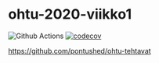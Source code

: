 # ohtu-2020-viikko1

![Github Actions](https://github.com/pontushed/ohtu-2020-viikko1/workflows/Java%20CI%20with%20Gradle/badge.svg)
[![codecov](https://codecov.io/gh/pontushed/ohtu-2020-viikko1/branch/main/graph/badge.svg?token=RNDOMOUZU5)](undefined)

https://github.com/pontushed/ohtu-tehtavat
